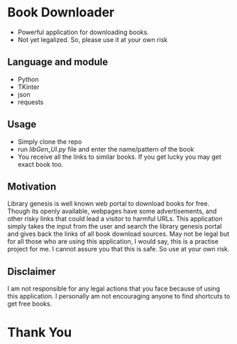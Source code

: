 # Book Downloader
* Powerful application for downloading books.
* Not yet legalized. So, please use it at your own risk

## Language and module
* Python
* TKinter
* json
* requests

## Usage
* Simply clone the repo
* run *libGen_UI.py* file and enter the name/pattern of the book
* You receive all the links to similar books. If you get lucky you may get exact book too.

## Motivation
Library genesis is well known web portal to download books for free. Though its openly available, webpages have some advertisements, and other risky links that could lead a visitor to harmful URLs. This application simply takes the input from the user and search the library genesis portal and gives back the links of all book download sources. May not be legal but for all those who are using this application, I would say, this is a practise project for me. I cannot assure you that this is safe. So use at your own risk.

## Disclaimer
I am not responsible for any legal actions that you face because of using this application. I personally am not encouraging anyone to find shortcuts to get free books.

# Thank You

